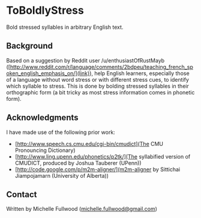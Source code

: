 ToBoldlyStress
==============

Bold stressed syllables in arbitrary English text.

Background
----------

Based on a suggestion by Reddit user /u/enthusiastOfRustMayb
([http://www.reddit.com/r/language/comments/2bdpeu/teaching_french_spoken_english_emphasis_on/](link)),
help English learners, especially those of a language without word stress or with different stress cues,
to identify which syllable to stress. This is done by bolding stressed syllables in their orthographic form
(a bit tricky as most stress information comes in phonetic form).

Acknowledgments
---------------

I have made use of the following prior work:
- [http://www.speech.cs.cmu.edu/cgi-bin/cmudict](The CMU Pronouncing Dictionary)
- [http://www.ling.upenn.edu/phonetics/p2tk/](The syllabified version of CMUDICT, produced by Joshua Tauberer (UPenn))
- [http://code.google.com/p/m2m-aligner/](m2m-aligner by Sittichai Jiampojamarn (University of Alberta))


Contact
-------
Written by Michelle Fullwood (michelle.fullwood@gmail.com)
